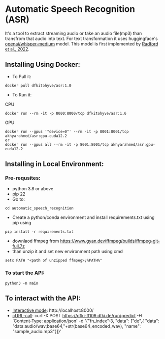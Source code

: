 # Automatic Speech Recognition (ASR)
It's a tool to extract streaming audio or take an audio file(mp3) than transfrom that audio into text. For text transformation it uses huggingface's [openai/whisper-medium](https://huggingface.co/openai/whisper-medium) model. This model is first implemented by [Radford et al., 2022](https://arxiv.org/abs/2212.04356).

## Installing Using Docker:
* To Pull it: 
```
docker pull dfkitohyve/asr:1.0
```
* To Run it: 

CPU
```
docker run --rm -it -p 8000:8000/tcp dfkitohyve/asr:1.0
```

GPU
```
docker run --gpus '"device=0"' --rm -it -p 8001:8001/tcp akhyarahmed/asr:gpu-cuda12.2
or
docker run --gpus all --rm -it -p 8001:8001/tcp akhyarahmed/asr:gpu-cuda12.2
```




## Installing in Local Environment:
### Pre-requsites:
* python 3.8 or above
* pip 22
* Go to:
```
cd automatic_speech_recognition
```
* Create a python/conda environment and install requirements.txt using pip using 
```
pip install -r requirements.txt
```

* downlaod ffmpeg from https://www.gyan.dev/ffmpeg/builds/ffmpeg-git-full.7z
* than  unzip it and set new environment path using cmd
```
setx PATH "<path of unzipped ffmpeg>;%PATH%"
``` 

### To start the API:
```
python3 -m main
```
## To interact with the API:
* <u>Interactive mode</u>: http://localhost:8000/
* <u>cURL-call</u>:
curl -X POST https://dfki-3109.dfki.de/run/predict -H 'Content-Type: application/json' -d '{"fn_index":3, "data": ["de",{ "data": "data:audio/wav;base64,"+str(base64_encoded_wav), "name": "sample_audio.mp3"}]}'
